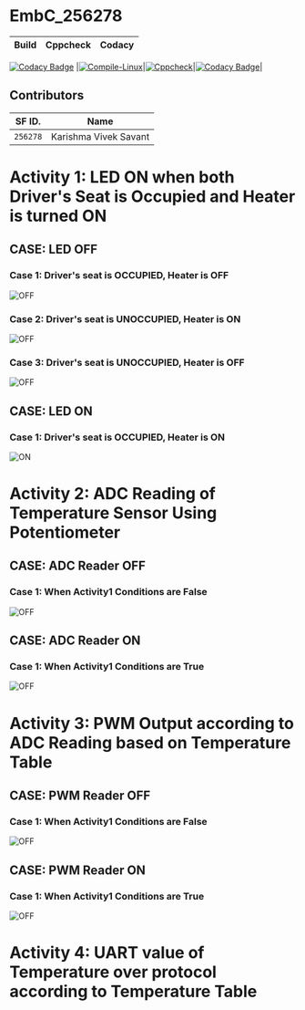 # EmbC_256278
|Build|Cppcheck|Codacy|
|:--:|:--:|:--:|
[![Codacy Badge](https://api.codacy.com/project/badge/Grade/31b88e5c0d354c8392b150ab8354ec68)](https://app.codacy.com/gh/KarishmaSavant/EmbC_256278?utm_source=github.com&utm_medium=referral&utm_content=KarishmaSavant/EmbC_256278&utm_campaign=Badge_Grade_Settings)
|[![Compile-Linux](https://github.com/KarishmaSavant/EmbC_256278/actions/workflows/Compile.yml/badge.svg)](https://github.com/KarishmaSavant/EmbC_256278/actions/workflows/Compile.yml)|[![Cppcheck](https://github.com/KarishmaSavant/EmbC_256278/actions/workflows/CodeQuality.yml/badge.svg)](https://github.com/KarishmaSavant/EmbC_256278/actions/workflows/CodeQuality.yml)|[![Codacy Badge](https://app.codacy.com/project/badge/Grade/f862c98b89d9412795b8f90a0105cc7d)](https://www.codacy.com/gh/KarishmaSavant/EmbC_256278/dashboard?utm_source=github.com&amp;utm_medium=referral&amp;utm_content=KarishmaSavant/EmbC_256278&amp;utm_campaign=Badge_Grade)|
## Contributors 

SF ID. |  Name   |     
-------|---------|
`256278` | Karishma Vivek Savant  |

# Activity 1: LED ON when both Driver's Seat is Occupied and Heater is turned ON
## CASE: LED OFF 
### Case 1: Driver's seat is OCCUPIED, Heater is OFF
![OFF](simulation/Capture2.png)
### Case 2: Driver's seat is UNOCCUPIED, Heater is ON
![OFF](simulation/Capture1.png)
### Case 3: Driver's seat is UNOCCUPIED, Heater is OFF
![OFF](simulation/Capture4.png)
## CASE: LED ON 
### Case 1: Driver's seat is OCCUPIED, Heater is ON
![ON](simulation/Capture3.png)

# Activity 2: ADC Reading of Temperature Sensor Using Potentiometer
## CASE: ADC Reader OFF 
### Case 1: When Activity1 Conditions are False
![OFF](simulation/Act2_1.png)
## CASE: ADC Reader ON 
### Case 1: When Activity1 Conditions are True
![OFF](simulation/Act2_2.png)

# Activity 3: PWM Output according to ADC Reading based on Temperature Table
## CASE: PWM Reader OFF 
### Case 1: When Activity1 Conditions are False
![OFF](simulation/Act3_1.png)
## CASE: PWM Reader ON 
### Case 1: When Activity1 Conditions are True
![OFF](simulation/Act3_2.png)

# Activity 4: UART value of Temperature over protocol according to Temperature Table
